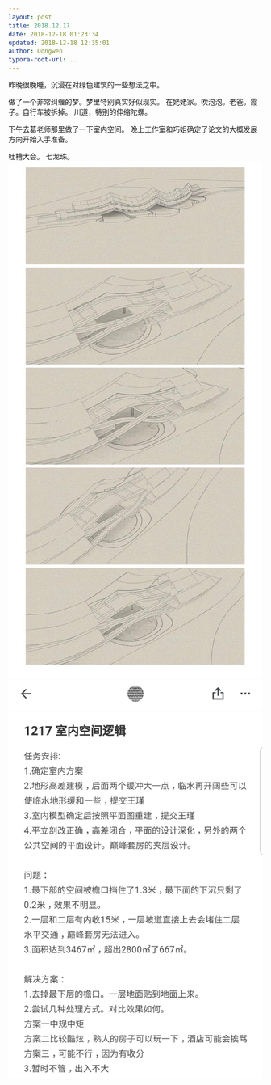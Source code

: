 ```yaml
---
layout: post
title: 2018.12.17
date: 2018-12-18 01:23:34
updated: 2018-12-18 12:35:01
author: Dongwen
typora-root-url: ..
---
```




昨晚很晚睡，沉浸在对绿色建筑的一些想法之中。

做了一个非常纠缠的梦。梦里特别真实好似现实。
在姥姥家。吹泡泡。老爸。霞子。自行车被拆掉。
川道，特别的伸缩陀螺。

下午去葛老师那里做了一下室内空间。
晚上工作室和巧姐确定了论文的大概发展方向开始入手准备。

吐槽大会。
七龙珠。  ![](/img/in-post/p56613467.jpg)
![](/img/in-post/p56613468.jpg)

